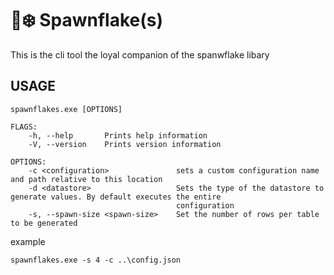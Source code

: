 # 🐙❄️ Spawnflake(s)

This is the cli tool the loyal companion of the spanwflake libary

## USAGE

```
spawnflakes.exe [OPTIONS]

FLAGS:
    -h, --help       Prints help information
    -V, --version    Prints version information

OPTIONS:
    -c <configuration>               sets a custom configuration name and path relative to this location
    -d <datastore>                   Sets the type of the datastore to generate values. By default executes the entire
                                     configuration
    -s, --spawn-size <spawn-size>    Set the number of rows per table to be generated
```
example
```
spawnflakes.exe -s 4 -c ..\config.json
```